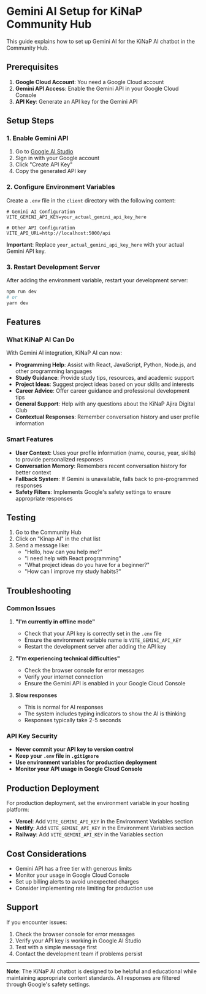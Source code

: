 # Gemini AI Setup for KiNaP Community Hub

This guide explains how to set up Gemini AI for the KiNaP AI chatbot in the Community Hub.

## Prerequisites

1. **Google Cloud Account**: You need a Google Cloud account
2. **Gemini API Access**: Enable the Gemini API in your Google Cloud Console
3. **API Key**: Generate an API key for the Gemini API

## Setup Steps

### 1. Enable Gemini API

1. Go to [Google AI Studio](https://makersuite.google.com/app/apikey)
2. Sign in with your Google account
3. Click "Create API Key"
4. Copy the generated API key

### 2. Configure Environment Variables

Create a `.env` file in the `client` directory with the following content:

```env
# Gemini AI Configuration
VITE_GEMINI_API_KEY=your_actual_gemini_api_key_here

# Other API Configuration
VITE_API_URL=http://localhost:5000/api
```

**Important**: Replace `your_actual_gemini_api_key_here` with your actual Gemini API key.

### 3. Restart Development Server

After adding the environment variable, restart your development server:

```bash
npm run dev
# or
yarn dev
```

## Features

### What KiNaP AI Can Do

With Gemini AI integration, KiNaP AI can now:

- **Programming Help**: Assist with React, JavaScript, Python, Node.js, and other programming languages
- **Study Guidance**: Provide study tips, resources, and academic support
- **Project Ideas**: Suggest project ideas based on your skills and interests
- **Career Advice**: Offer career guidance and professional development tips
- **General Support**: Help with any questions about the KiNaP Ajira Digital Club
- **Contextual Responses**: Remember conversation history and user profile information

### Smart Features

- **User Context**: Uses your profile information (name, course, year, skills) to provide personalized responses
- **Conversation Memory**: Remembers recent conversation history for better context
- **Fallback System**: If Gemini is unavailable, falls back to pre-programmed responses
- **Safety Filters**: Implements Google's safety settings to ensure appropriate responses

## Testing

1. Go to the Community Hub
2. Click on "Kinap AI" in the chat list
3. Send a message like:
   - "Hello, how can you help me?"
   - "I need help with React programming"
   - "What project ideas do you have for a beginner?"
   - "How can I improve my study habits?"

## Troubleshooting

### Common Issues

1. **"I'm currently in offline mode"**
   - Check that your API key is correctly set in the `.env` file
   - Ensure the environment variable name is `VITE_GEMINI_API_KEY`
   - Restart the development server after adding the API key

2. **"I'm experiencing technical difficulties"**
   - Check the browser console for error messages
   - Verify your internet connection
   - Ensure the Gemini API is enabled in your Google Cloud Console

3. **Slow responses**
   - This is normal for AI responses
   - The system includes typing indicators to show the AI is thinking
   - Responses typically take 2-5 seconds

### API Key Security

- **Never commit your API key to version control**
- **Keep your `.env` file in `.gitignore`**
- **Use environment variables for production deployment**
- **Monitor your API usage in Google Cloud Console**

## Production Deployment

For production deployment, set the environment variable in your hosting platform:

- **Vercel**: Add `VITE_GEMINI_API_KEY` in the Environment Variables section
- **Netlify**: Add `VITE_GEMINI_API_KEY` in the Environment Variables section
- **Railway**: Add `VITE_GEMINI_API_KEY` in the Variables section

## Cost Considerations

- Gemini API has a free tier with generous limits
- Monitor your usage in Google Cloud Console
- Set up billing alerts to avoid unexpected charges
- Consider implementing rate limiting for production use

## Support

If you encounter issues:

1. Check the browser console for error messages
2. Verify your API key is working in Google AI Studio
3. Test with a simple message first
4. Contact the development team if problems persist

---

**Note**: The KiNaP AI chatbot is designed to be helpful and educational while maintaining appropriate content standards. All responses are filtered through Google's safety settings. 